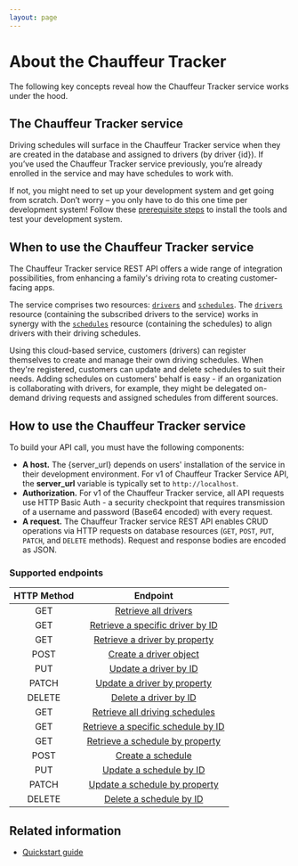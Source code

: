 ```yaml
---
layout: page
---
```


# About the Chauffeur Tracker

The following key concepts reveal how the Chauffeur Tracker service works under the hood.

## The Chauffeur Tracker service

Driving schedules will surface in the Chauffeur Tracker service when they are created in the database and assigned to drivers (by driver {id}). If you’ve used the Chauffeur Tracker service previously, you’re already enrolled in the service and may have schedules to work with.

If not, you might need to set up your development system and get going from scratch. Don’t worry – you only have to do this one time per development system! Follow these [prerequisite steps](../overview/prereqs.md) to install the tools and test your development system.

## When to use the Chauffeur Tracker service

The Chauffeur Tracker service REST API offers a wide range of integration possibilities, from enhancing a family's driving rota to creating customer-facing apps.

The service comprises two resources: [`drivers`](drivers) and [`schedules`](schedules). The [`drivers`](drivers) resource (containing the subscribed drivers to the service) works in synergy with the [`schedules`](schedules) resource (containing the schedules) to align drivers with their driving schedules.

Using this cloud-based service, customers (drivers) can register themselves to create and manage their own driving schedules.
When they're registered, customers can update and delete schedules to suit their needs. Adding schedules on customers' behalf is easy - if an organization is collaborating with drivers, for example, they might be delegated on-demand driving requests and assigned schedules from different sources.

## How to use the Chauffeur Tracker service

To build your API call, you must have the following components:

* **A host.**  The {server_url} depends on users' installation of the service in their development environment. For v1 of Chauffeur Tracker Service API, the **server_url** variable is typically set to `http://localhost`.
* **Authorization.**  For v1 of the Chauffeur Tracker service, all API requests use HTTP Basic Auth - a security checkpoint that requires transmission of a username and password (Base64 encoded) with every request.
* **A request.**  The Chauffeur Tracker service REST API enables CRUD operations via HTTP requests on database resources (`GET`, `POST`, `PUT`, `PATCH`, and `DELETE` methods). Request and response bodies are encoded as JSON.

### Supported endpoints

| HTTP Method | Endpoint |
| :--------------: | :--------------: |
| GET | [Retrieve all drivers](../reference/drivers-get-all-drivers.md) |
| GET | [Retrieve a specific driver by ID](../reference/drivers-get-driver-by-id) |
| GET | [Retrieve a driver by property](../reference/drivers-get-driver-by-property) |
| POST | [Create a driver object](../reference/drivers-create-driver.md) |
| PUT | [Update a driver by ID](../reference/drivers-update-driver-by-id.md) |
| PATCH | [Update a driver by property](../reference/drivers-update-driver-by-property.md) |
| DELETE | [Delete a driver by ID](../reference/drivers-delete-driver-by-id.md) |
| GET | [Retrieve all driving schedules](../reference/schedules-get-all-schedules.md) |
| GET | [Retrieve a specific schedule by ID](../reference/schedules-get-schedule-by-id) |
| GET | [Retrieve a schedule by property](../reference/schedules-get-schedule-by-property) |
| POST | [Create a schedule](../reference/schedules-create-schedule.md) |
| PUT | [Update a schedule by ID](../reference/schedules-update-schedule-by-id.md) |
| PATCH | [Update a schedule by property](../reference/schedules-update-schedule-by-property.md) |
| DELETE | [Delete a schedule by ID](../reference/schedules-delete-schedule-by-id.md) |

## Related information

* [Quickstart guide](quickstart.md)
